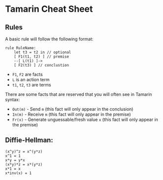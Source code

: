 # Tamarin Cheat Sheet

## Rules
A basic rule will follow the following format:

```tamarin
rule RuleName:
    let t3 = t2 in // optional
    [ F1(t1, t2) ] // premise
    --[ L(t1) ]->
    [ F2(t3) ] // conclustion
```

- `F1`, `F2` are facts
- `L` is an action term
- `t1`, `t2`, `t3` are terms


There are some facts that are reserved that you will often see in Tamarin syntax:
- `Out(m)` - Send `m` (this fact will only appear in the conclusion)
- `In(m)` - Receive `m` (this fact will only appear in the premise)
- `Fr(x)` - Generate unguessable/fresh value `x` (this fact will only appear in the premise)


## Diffie-Hellman:
```tamarin
(x^y)^z = x^(y*z)
x^1 = 1
x*y = y*x
(x*y)*z = x*(y*z)
x*1 = x
x*inv(x) = 1
```